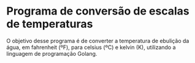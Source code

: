 <h1>Programa de conversão de escalas de temperaturas</h1>

O objetivo desse programa é de converter a temperatura de ebulição da água, em fahrenheit (ºF), para celsius (ºC) e kelvin (K), utilizando a linguagem de programação Golang.
